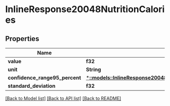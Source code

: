 # InlineResponse20048NutritionCalories

## Properties

Name | Type | Description | Notes
------------ | ------------- | ------------- | -------------
**value** | **f32** |  | 
**unit** | **String** |  | 
**confidence_range95_percent** | [***::models::InlineResponse20048NutritionCaloriesConfidenceRange95Percent**](inline_response_200_48_nutrition_calories_confidenceRange95Percent.md) |  | 
**standard_deviation** | **f32** |  | 

[[Back to Model list]](../README.md#documentation-for-models) [[Back to API list]](../README.md#documentation-for-api-endpoints) [[Back to README]](../README.md)


